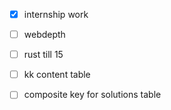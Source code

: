 - [x] internship work
- [ ] webdepth
- [ ] rust till 15
- [ ] kk content table
- [ ] composite key for solutions table



